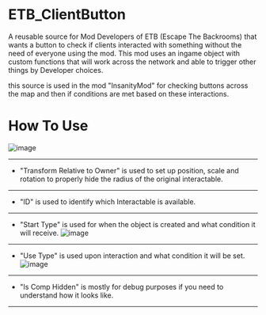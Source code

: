 # ETB_ClientButton
A reusable source for Mod Developers of ETB (Escape The Backrooms) that wants a button to check if clients interacted with something without the need of everyone using the mod. This mod uses an ingame object with custom functions that will work across the network and able to trigger other things by Developer choices. 

this source is used in the mod "InsanityMod" for checking buttons across the map and then if conditions are met based on these interactions. 

# How To Use
![image](https://github.com/user-attachments/assets/d1c4e7b6-9d32-41eb-b793-aa5f98668e73)

----
- "Transform Relative to Owner" is used to set up position, scale and rotation to properly hide the radius of the original interactable.
----
- "ID" is used to identify which Interactable is available.  
----
- "Start Type" is used for when the object is created and what condition it will receive.
![image](https://github.com/user-attachments/assets/44fff8c9-8910-474c-b989-2d8dced76304)
----
- "Use Type" is used upon interaction and what condition it will be set.
![image](https://github.com/user-attachments/assets/1c130700-cd7d-4ce1-8b9c-04a09dbafbe4)
----
- "Is Comp Hidden" is mostly for debug purposes if you need to understand how it looks like.
----
